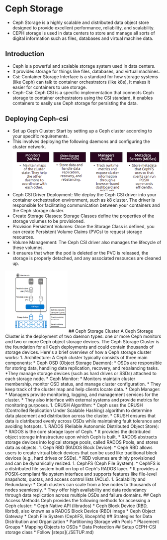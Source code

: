 # Ceph Storage
* Ceph Storage is a highly scalable and distributed data object store designed to provide excellent performance, reliability, and scalability.
* CEPH storage is used in data centers to store and manage all sorts of digital information such as files, databases and virtual machine data.
## Introduction
* Ceph is a powerful and scalable storage system used in data centers.
* It provides storage for things like files, databases, and virtual machines.
* Csi: Container Storage Interface is a standard for how storage systems (like Ceph) can talk to container orchestrators (like k8s), It makes it easier for containers to use storage.
* Ceph-Csi: Ceph CSI is a specific implementation that connects Ceph storage to container orchestrators using the CSI standard, it enables containers to easily use Ceph storage for persisting the data.
## Deploying Ceph-csi
* Set up Ceph Cluster: Start by setting up a Ceph cluster according to your specific requirements.
* This involves deploying the following daemons and configuring the cluster network.
  ![Screenshot](ceph_daemons.png)
* Ceph CSI Driver Deployment: We deploy the Ceph CSI driver into your container orchestration environment, such as k8 cluster. The driver is responsible for facilitating communication between your containers and the Ceph storage cluster.
* Create Storage Classes: Storage Classes define the properties of the storage volumes to be provisioned.
* Provision Persistent Volumes: Once the Storage Class is defined, you can create Persistent Volume Claims (PVCs) to request storage resources.
* Volume Management: The Ceph CSI driver also manages the lifecycle of these volumes.
* It ensures that when the pod is deleted or the PVC is released, the storage is properly detached, and any associated resources are cleaned up.
<img src="ceph_working.png" alt="Graphical representation of ceph working" width="200" height="200">
## Ceph Storage Cluster
A Ceph Storage Cluster is the deployment of two daemon types: one or more Ceph monitors and two or more Ceph object storage devices. The Ceph Storage Cluster is the foundation for all Ceph deployments and could contain thousands of storage devices.
Here's a brief overview of how a Ceph storage cluster works:
1. Architecture: A Ceph cluster typically consists of three main components:
  * Ceph OSD (Object Storage Daemon):
    * OSDs are responsible for storing data, handling data replication, recovery, and rebalancing tasks.
    *They manage storage devices (such as hard drives or SSDs) attached to each storage node.
  * Ceph Monitor: 
    * Monitors maintain cluster membership, monitor OSD status, and manage cluster configuration.
    * They keep track of the cluster map and help clients locate data.
  * Ceph Manager:
    * Managers provide monitoring, logging, and management services for the cluster.
    * They also interface with external systems and provide metrics for monitoring purposes.
1. CRUSH Algorithm:
  * Ceph uses the CRUSH (Controlled Replication Under Scalable Hashing) algorithm to determine data placement and distribution across the cluster.
  * CRUSH ensures that data is distributed evenly across OSDs while maintaining fault tolerance and avoiding hotspots.
1. RADOS (Reliable Autonomic Distributed Object Store):
  * RADOS is the core storage layer of Ceph.
  * It provides the distributed object storage infrastructure upon which Ceph is built.
  * RADOS abstracts storage devices into logical storage pools, called RADOS Pools, and stores data as objects. 
1. Ceph RBD (RADOS Block Device):
  * Ceph RBD allows users to create virtual block devices that can be used like traditional block devices (e.g., hard drives or SSDs).
  * RBD volumes are thinly provisioned and can be dynamically resized.
1. CephFS (Ceph File System):
  * CephFS is a distributed file system built on top of Ceph's RADOS layer.
  * It provides a POSIX-compliant file system interface and supports features like file-level snapshots, quotas, and access control lists (ACLs).
1. Scalability and Redundancy:
  * Ceph clusters can scale from a few nodes to thousands of nodes seamlessly.
  * They offer high availability and data redundancy through data replication across multiple OSDs and failure domains.
## Ceph Access Methods
Ceph provides the following methods for accessing a Ceph cluster:
  * Ceph Native API (librados)
  * Ceph Block Device (RBD, librbd), also known as a RADOS Block Device (RBD) image
  * Ceph Object Gateway
  * Ceph File System (CephFS, libcephfs)
## Strategies for Data Distribution and Organization
  * Partitioning Storage with Pools
  * Placement Groups
  * Mapping Objects to OSDs
  * Data Protection
## Setup CEPH-CSI storage class
* Follow [steps](./SETUP.md)
